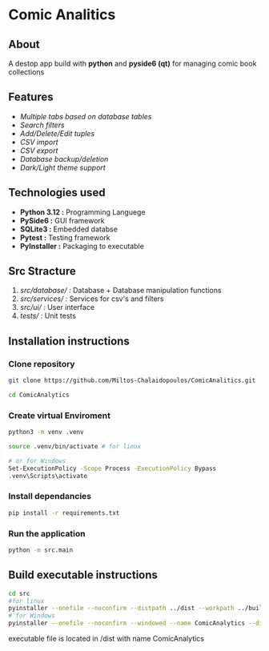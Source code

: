 # Comic Analitics

## About 

A destop app build with **python** and **pyside6 (qt)** for managing comic book collections

## Features 

- *Multiple tabs based on database tables*
- *Search filters*
- *Add/Delete/Edit tuples*
- *CSV import*
- *CSV export*
- *Database backup/deletion*
- *Dark/Light theme support*

## Technologies used
- **Python 3.12 :** Programming Languege
- **PySide6 :** GUI framework
- **SQLite3 :** Embedded databse
- **Pytest :** Testing framework
- **PyInstaller :** Packaging to executable

## Src Stracture

1. *src/database/ :* Database + Database manipulation functions
2. *src/services/ :* Services for csv's and filters
3. *src/ui/ :* User interface
4. *tests/ :* Unit tests


## Installation instructions 

### Clone repository
```bash
git clone https://github.com/Miltos-Chalaidopoulos/ComicAnalitics.git

cd ComicAnalytics
```
### Create virtual Enviroment
```bash
python3 -m venv .venv
```
```bash
source .venv/bin/activate # for linux

# or for Windows
Set-ExecutionPolicy -Scope Process -ExecutionPolicy Bypass
.venv\Scripts\activate
```
### Install dependancies
``` bash
pip install -r requirements.txt
```
### Run the application
``` bash
python -m src.main
```
## Build executable instructions
```bash
cd src
#for linux
pyinstaller --onefile --noconfirm --distpath ../dist --workpath ../build --name ComicAnalytics main.py
# for Windows
pyinstaller --onefile --noconfirm --windowed --name ComicAnalytics --distpath dist --workpath build --paths src src\main.py
```
executable file is located in /dist with name ComicAnalytics
